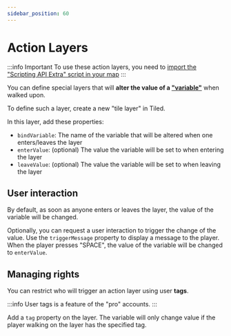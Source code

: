 ```yaml
---
sidebar_position: 60
---
```


# Action Layers

:::info Important
To use these action layers, you need to [import the "Scripting API Extra" script in your map](/developer/map-scripting/scripting-api-extra/#importing-the-extended-features)
:::

You can define special layers that will **alter the value of a ["variable"](/developer/map-scripting/references/api-state)**
when walked upon.

To define such a layer, create a new "tile layer" in Tiled.

In this layer, add these properties:

-   `bindVariable`: The name of the variable that will be altered when one enters/leaves the layer
-   `enterValue`: (optional) The value the variable will be set to when entering the layer
-   `leaveValue`: (optional) The value the variable will be set to when leaving the layer

## User interaction

By default, as soon as anyone enters or leaves the layer, the value of the variable will be changed.

Optionally, you can request a user interaction to trigger the change of the value. Use the `triggerMessage` property
to display a message to the player. When the player presses "SPACE", the value of the variable will be changed to `enterValue`.

## Managing rights

You can restrict who will trigger an action layer using user **tags**.

:::info
User tags is a feature of the "pro" accounts.
:::

Add a `tag` property on the layer. The variable will only change value if the player walking on the layer has the specified tag.
